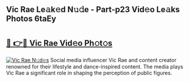 ## Vic Rae Le𝚊k𝚎d N𝚞𝚍e - Part-p23 Vid𝚎o Le𝚊ks Photos 6taEy

# <h2><a href="http://fbbr08u.evod.top/?m=Vic+Rae">🔗 👉🔴 Vic Rae Vid𝚎o Ph𝚘t𝚘s</a></h2>

[![Vic Rae N𝚞d𝚎s](https://i.imgur.com/8V9OHl7.gif)](http://fbbr08u.evod.top/?m=Vic+Rae)
Social media influencer Vic Rae and content creator renowned for their lifestyle and dance-inspired content. The media plays Vic Rae a significant role in shaping the perception of public figures. 
